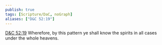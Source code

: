 ```yaml
---
publish: true
tags: [Scripture/DaC, noGraph]
aliases: ["D&C 52:19"]
---
```

[D&C 52:19](https://churchofjesuschrist.org/study/scriptures/dc-testament/dc/52?lang=eng&id=p19#p19) Wherefore, by this pattern ye shall know the spirits in all cases under the whole heavens.
